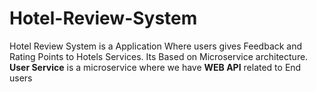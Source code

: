 # Hotel-Review-System
Hotel Review System is a Application Where users gives Feedback and Rating Points to Hotels Services.
Its Based on Microservice architecture.
**User Service** is a microservice where we have **WEB  API** related to End users
